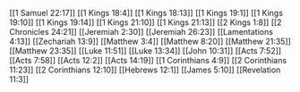 [[1 Samuel 22:17]]
[[1 Kings 18:4]]
[[1 Kings 18:13]]
[[1 Kings 19:1]]
[[1 Kings 19:10]]
[[1 Kings 19:14]]
[[1 Kings 21:10]]
[[1 Kings 21:13]]
[[2 Kings 1:8]]
[[2 Chronicles 24:21]]
[[Jeremiah 2:30]]
[[Jeremiah 26:23]]
[[Lamentations 4:13]]
[[Zechariah 13:9]]
[[Matthew 3:4]]
[[Matthew 8:20]]
[[Matthew 21:35]]
[[Matthew 23:35]]
[[Luke 11:51]]
[[Luke 13:34]]
[[John 10:31]]
[[Acts 7:52]]
[[Acts 7:58]]
[[Acts 12:2]]
[[Acts 14:19]]
[[1 Corinthians 4:9]]
[[2 Corinthians 11:23]]
[[2 Corinthians 12:10]]
[[Hebrews 12:1]]
[[James 5:10]]
[[Revelation 11:3]]
